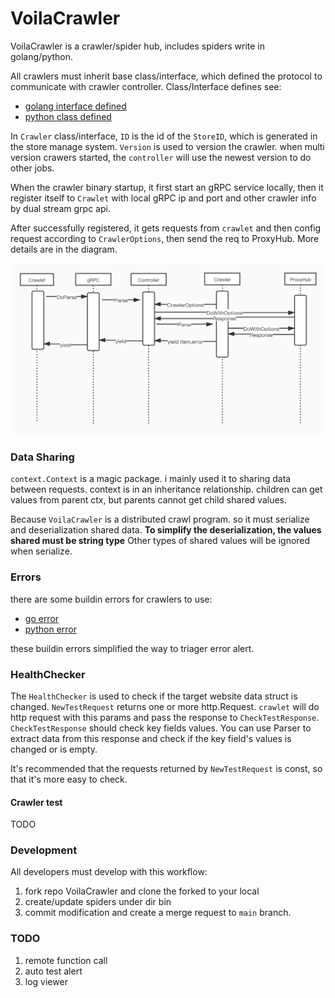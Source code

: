 # VoilaCrawler

VoilaCrawler is a crawler/spider hub, includes spiders write in golang/python.

All crawlers must inherit base class/interface, which defined the protocol to communicate with crawler controller. Class/Interface defines see:

* [golang interface defined](pkg/crawler/spec.go)
* [python class defined](src/crawler/crawler.py)

In `Crawler` class/interface, `ID` is the id of the `StoreID`, which is generated in the store manage system. `Version` is used to version the crawler. when multi version crawers started, the `controller` will use the newest version to do other jobs.

When the crawler binary startup, it first start an gRPC service locally, then it register itself to `Crawlet` with local gRPC ip and port and other crawler info by dual stream grpc api.

After successfully registered, it gets requests from `crawlet` and then config request according to `CrawlerOptions`, then send the req to ProxyHub. More details are in the diagram.

![](doc/Crawler_seq.jpg)

### Data Sharing

`context.Context` is a magic package. i mainly used it to sharing data between requests. context is in an inheritance relationship. children can get values from parent ctx, but parents cannot get child shared values.

Because `VoilaCrawler` is a distributed crawl program. so it must serialize and deserialization shared data. **To simplify the deserialization, the values shared must be string type** Other types of shared values will be ignored when serialize.

### Errors

there are some buildin errors for crawlers to use:

* [go error](pkg/crawler/error.go)
* [python error](src/crawler/error.py)

these buildin errors simplified the way to triager error alert.

### HealthChecker

The `HealthChecker` is used to check if the target website data struct is changed. `NewTestRequest` returns one or more http.Request. `crawlet` will do http request with this params and pass the response to `CheckTestResponse`. `CheckTestResponse` should check key fields values. You can use Parser to extract data from this response and check if the key field's values is changed or is empty.

It's recommended that the requests returned by `NewTestRequest` is const, so that it's more easy to check.


#### Crawler test

TODO

### Development

All developers must develop with this workflow:
1. fork repo VoilaCrawler and clone the forked to your local
2. create/update spiders under dir bin
3. commit modification and create a merge request to `main` branch.

### TODO

1. remote function call
1. auto test alert
1. log viewer

